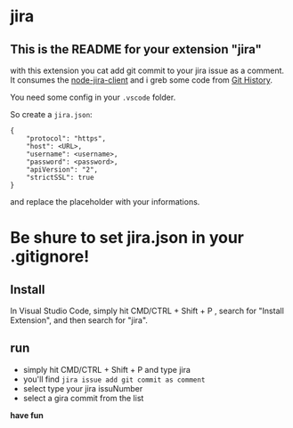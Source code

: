 # jira
## This is the README for your extension "jira"

with this extension you cat add git commit to your jira issue as a comment.
It consumes  the [node-jira-client](https://github.com/jira-node/node-jira-client) and i greb some code from 
[Git History](https://marketplace.visualstudio.com/items?itemName=donjayamanne.githistory).

You need some config in your `.vscode` folder.


So create a `jira.json`:
```
{
    "protocol": "https",
    "host": <URL>,
    "username": <username>,
    "password": <password>,
    "apiVersion": "2",
    "strictSSL": true
}
```
and replace the placeholder with your informations.

# Be shure to set jira.json  in your .gitignore!

## Install

In Visual Studio Code, simply hit  CMD/CTRL + Shift + P , search for "Install Extension", and then search for "jira".

## run

- simply hit  CMD/CTRL + Shift + P and type jira
- you'll find `jira issue add git commit as comment`
- select type your jira issuNumber
- select a gira commit from the list

**have fun**
